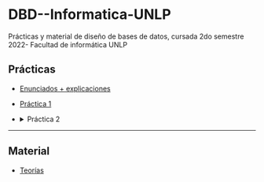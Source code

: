 # DBD--Informatica-UNLP
Prácticas y material de diseño de bases de datos, cursada 2do semestre 2022- Facultad de informática UNLP

## Prácticas ##
* [Enunciados + explicaciones](https://github.com/ssofiaavila/DBD--Informatica-UNLP/tree/main/Pr%C3%A1cticas/Enunciados%20%2B%20explicaciones)
* [Práctica 1](https://github.com/ssofiaavila/DBD--Informatica-UNLP/blob/main/Pr%C3%A1cticas/Pr%C3%A1ctica%201.pdf)
* <details>
  <summary> Práctica 2 </summary>
  
  * [Primera parte- modelos conceptuales y lógicos](https://github.com/ssofiaavila/DBD--Informatica-UNLP/blob/main/Pr%C3%A1cticas/Pr%C3%A1ctica%202-%20Primera%20parte%2C%20conceptual%20y%20l%C3%B3gico.pdf)
  * [Primera parte- modelos físicos](https://github.com/ssofiaavila/DBD--Informatica-UNLP/blob/main/Pr%C3%A1cticas/Pr%C3%A1ctica%202-%20Primera%20parte%2C%20f%C3%ADsico.pdf)
  * [Segunda parte](https://github.com/ssofiaavila/DBD--Informatica-UNLP/blob/main/Pr%C3%A1cticas/Pr%C3%A1ctica%202-%20Segunda%20parte.pdf)
  
  </details>


---
## Material ##
* [Teorías](https://github.com/ssofiaavila/DBD--Informatica-UNLP/tree/main/Teor%C3%ADas)
